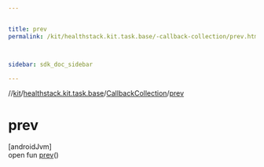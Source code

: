 ```yaml
---


title: prev
permalink: /kit/healthstack.kit.task.base/-callback-collection/prev.html



sidebar: sdk_doc_sidebar

---
```



//[kit](/kit.html)/[healthstack.kit.task.base](../index.html)/[CallbackCollection](index.html)/[prev](prev.html)



# prev



[androidJvm]\
open fun [prev](prev.html)()






